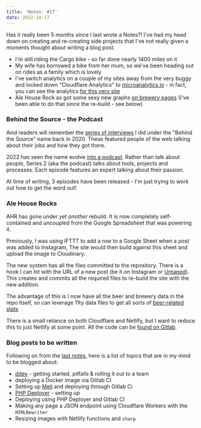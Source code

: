 ```yaml
---
title: 'Notes: #17'
date: 2022-10-17
---
```


Has it really been 5 months since I last wrote a Notes?! I've had my head down on creating and re-creating side projects that I've not really given a moments thought about writing a blog post.

- I'm still riding the Cargo bike - so far done nearly 1400 miles on it
- My wife has borrowed a bike from her mum, so we've been heading out on rides as a family which is lovely
- I've switch analytics on a couple of my sites away from the very buggy and locked down "Cloudflare Analytics" to [microanalytics.io](https://microanalytics.io/) - in fact, you can see the analytics [for this very site](https://microanalytics.io/mikestreety.co.uk)
- Ale House Rock as got some sexy new graphs [on brewery pages](https://alehouse.rocks/brewery/beak-brewery/) (I've been able to do that since the re-build - see below)

### Behind the Source - the Podcast

Avid readers will remember the [series of interviews](https://www.behindthesource.co.uk/interviews/) I did under the "Behind the Source" name back in 2020. These featured people of the web talking about their jobs and how they got there.

2022 has seen the name evolve [into a podcast](https://www.behindthesource.co.uk/podcasts/). Rather than talk about _people_, Series 2 (aka the podcast) talks about tools, projects and processes. Each episode features an expert talking about their passion.

At time of writing, 3 episodes have been released - I'm just trying to work out how to get the word out!

### Ale House Rocks

AHR has gone under yet _another_ rebuild. It is now completely self-contained and uncoupled from the Google Spreadsheet that was powering it.

Previously, I was using IFTTT to add a row to a Google Sheet when a post was added to Instagram, The site would then build against this sheet and upload the image to Cloudinary.

The new system has all the files committed to the repository. There is a hook I can hit with the URL of a new post (be it on Instagram or [Untappd](https://untappd.com/user/mikestreety)). This creates and commits all the required files to re-build the site with the new addition.

The advantage of this is I now have all the beer and brewery data in the repo itself, so can leverage 11ty data files to get all sorts of [beer-related stats](https://alehouse.rocks/stats/)

There is a small reliance on both Cloudflare and Netlify, but I want to reduce this to just Netlify at some point. All the code can be [found on Gitlab](https://gitlab.com/mikestreety-sites/ale-house-rock).

### Blog posts to be written

Following on from the [last notes](/blog/notes-16/), here is a list of topics that are in my mind to be blogged about:

- [ddev](https://ddev.readthedocs.io/en/stable/) - getting started, pitfalls & rolling it out to a team
- deploying a Docker image via Gitlab CI
- Setting up [Meli](https://github.com/getmeli/meli) and deploying through Gitlab Ci
- [PHP Deployer](https://deployer.org/) - setting up
- Deploying using PHP Deployer and Gitlab CI
- Making any page a JSON endpoint using Cloudflare Workers with the `HTMLRewriter`
- Resizing images with Netlify functions and `sharp`
